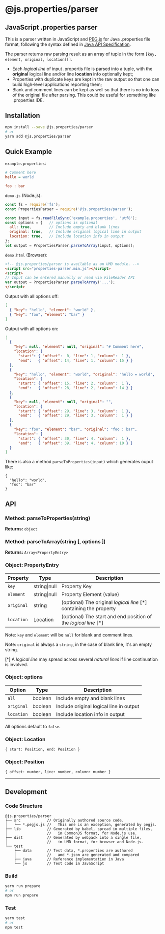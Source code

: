 @js.properties/parser
=====================

JavaScript .properties parser
-----------------------------

This is a parser written in JavaScript and [PEG.js](https://pegjs.org/) for Java .properties file format, following the syntax defined in [Java API Specification](https://docs.oracle.com/javase/9/docs/api/java/util/Properties.html#load-java.io.Reader-).

The parser returns raw parsing result as an array of tuple in the form `[key, element, original, location][]`.

* Each *logical line* of input .propertis file is parsed into a tuple, with the **original** logical line and/or line **location** info optionally kept;
* Properties with duplicate keys are kept in the raw output so that one can build high-level applications reporting them;
* Blank and comment lines can be kept as well so that there is no info loss of the original file after parsing. This could be useful for something like .properties IDE.


## Installation

```sh
npm install --save @js.properties/parser
# or
yarn add @js.properties/parser
```


## Quick Example

`example.properties`:

```ini
# Comment here
hello = world

foo : bar
```

`demo.js` (Node.js):

```js
const fs = require('fs');
const PropertiesParser = require('@js.properties/parser');

const input = fs.readFileSync('example.properties', 'utf8');
const options = {   // options is optional
  all: true,        // Include empty and blank lines
  original: true,   // Include original logical line in output
  location: true,   // Include location info in output
};
let output = PropertiesParser.parseToArray(input, options);
```

`demo.html` (Browser):

```html
<!-- @js.properties/parser is available as an UMD module. -->
<script src="properties-parser.min.js"></script>
<script>
// Input can be entered manually or read via FileReader API
var output = PropertiesParser.parseToArray('...');
</script>
```

Output with all options off:

```json
[
  { "key": "hello", "element": "world" },
  { "key": "foo", "element": "bar" }
]
```

Output with all options on:

```json
[
  {
    "key": null, "element": null, "original": "# Comment here",
    "location": {
      "start": { "offset":  0, "line": 1, "column":  1 },
      "end":   { "offset": 14, "line": 1, "column": 15 } }
  },
  {
    "key": "hello", "element": "world", "original": "hello = world",
    "location": {
      "start": { "offset": 15, "line": 2, "column":  1 },
      "end":   { "offset": 28, "line": 2, "column": 14 } }
  },
  {
    "key": null, "element": null, "original": "",
    "location": {
      "start": { "offset": 29, "line": 3, "column":  1 },
      "end":   { "offset": 29, "line": 3, "column":  1 } }
  },
  {
    "key": "foo", "element": "bar", "original": "foo : bar",
    "location": {
      "start": { "offset": 30, "line": 4, "column":  1 },
      "end":   { "offset": 39, "line": 4, "column": 10 } }
  }
]
```

There is also a method `parseToProperties(input)` which generates ouput like:

```
{
  "hello": "world",
  "foo": "bar"
}
```


## API

### Method: parseToProperties(string)

**Returns:** `object`

### Method: parseToArray(string [, options ])

**Returns:** `Array<PropertyEntry>`

### Object: PropertyEntry

Property   | Type         | Description
---------- | ------------ | ----
`key`      | string\|null | Property Key
`element`  | string\|null | Property Element (value)
`original` | string       | (optional) The original *logical line* [\*] containing the property
`location` | Location     | (optional) The start and end position of the *logical line* [\*]

Note: `key` and `element` will be `null` for blank and comment lines.

Note: `original` is always a `string`, in the case of blank line, it's an empty string.

[\*] A *logical line* may spread across several *natural lines* if line continuation is involved.

### Object: options

Option     | Type    | Description
---------- | ------- | ----
`all`      | boolean | Include empty and blank lines
`original` | boolean | Include original logical line in output
`location` | boolean | Include location info in output

All options default to `false`.

### Object: Location

`{ start: Position, end: Position }`

### Object: Position

`{ offset: number, line: number, column: number }`

---

## Development

### Code Structure

```
@js.properties/parser
├── src            // Originally authored source code.
│   └── *.pegjs.js //   This one is an exception, generated by pegjs.
├── lib            // Generated by babel, spread in multiple files,
│                  //   in CommonJS format, for Node.js use.
├── dist           // Generated by webpack into a single file,
│                  //   in UMD format, for browser and Node.js.
└── test
    ├── data       // Test data, *.properties are authored
    │              //   and *.json are generated and compared
    ├── java       // Reference implementation in Java
    └── js         // Test code in JavaScript

```

### Build

```sh
yarn run prepare
# or
npm run prepare
```

### Test

```sh
yarn test
# or
npm test
```
